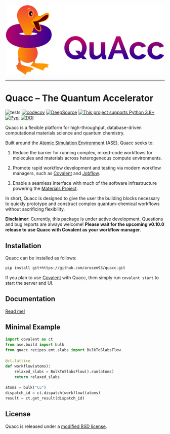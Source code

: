 <div align="center">
  <img src=docs/src/_static/quacc_logo_wide.svg width="500"><br>
</div>

---

# Quacc – The Quantum Accelerator

![tests](https://github.com/arosen93/quacc/actions/workflows/tests.yaml/badge.svg)
[![codecov](https://codecov.io/gh/arosen93/quacc/branch/main/graph/badge.svg?token=BCKGTD89H0)](https://codecov.io/gh/arosen93/quacc)
[![DeepSource](https://deepsource.io/gh/arosen93/quacc.svg/?label=active+issues&token=O0LvluUkUS6qiQnHXc7BUlHn)](https://deepsource.io/gh/arosen93/quacc/?ref=repository-badge)
[![This project supports Python 3.8+](https://img.shields.io/badge/Python-3.8+-blue.svg)](https://python.org/downloads)
[![Pypi](https://img.shields.io/pypi/v/quacc)](https://pypi.org/project/quacc)
[![DOI](https://zenodo.org/badge/DOI/10.5281/zenodo.7720998.svg)](https://doi.org/10.5281/zenodo.7720998)

Quacc is a flexible platform for high-throughput, database-driven computational materials science and quantum chemistry.

Built around the [Atomic Simulation Environment](https://wiki.fysik.dtu.dk/ase/index.html) (ASE), Quacc seeks to:

1. Reduce the barrier for running complex, mixed-code workflows for molecules and materials across heterogeneous compute environments.

2. Promote rapid workflow development and testing via modern workflow managers, such as [Covalent](https://github.com/AgnostiqHQ/covalent) and [Jobflow](https://github.com/materialsproject/jobflow).

3. Enable a seamless interface with much of the software infrastructure powering the [Materials Project](https://materialsproject.org).

In short, Quacc is designed to give the user the building blocks necessary to quickly prototype and construct complex quantum-chemical workflows without sacrificing flexibility.

**Disclaimer**: Currently, this package is under active development. Questions and bug reports are always welcome! **Please wait for the upcoming v0.10.0 release to use Quacc with Covalent as your workflow manager**.

## Installation

Quacc can be installed as follows:

```bash
pip install git+https://github.com/arosen93/quacc.git
```

If you plan to use [Covalent](https://github.com/AgnostiqHQ/covalent) with Quacc, then simply run `covalent start` to start the server and UI.

## Documentation

[Read me!](https://arosen93.github.io/quacc/)

## Minimal Example

```python
import covalent as ct
from ase.build import bulk
from quacc.recipes.emt.slabs import BulkToSlabsFlow

@ct.lattice
def workflow(atoms):
    relaxed_slabs = BulkToSlabsFlow().run(atoms)
    return relaxed_slabs

atoms = bulk("Cu")
dispatch_id = ct.dispatch(workflow)(atoms)
result = ct.get_result(dispatch_id)
```

## License

Quacc is released under a [modified BSD license](https://github.com/arosen93/quacc/blob/main/LICENSE.md).

